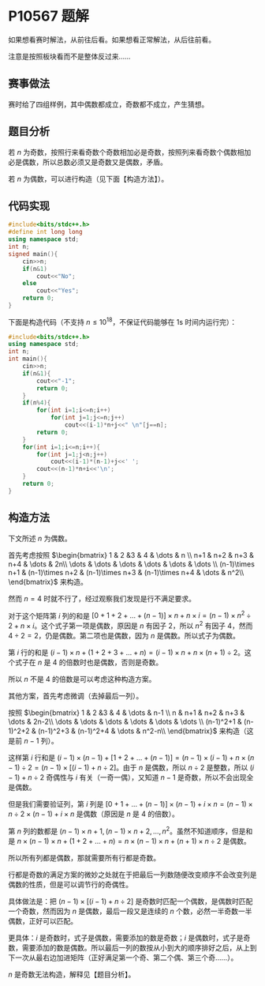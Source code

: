 # P10567 题解

如果想看赛时解法，从前往后看。如果想看正常解法，从后往前看。

注意是按照板块看而不是整体反过来……

## 赛事做法

赛时给了四组样例，其中偶数都成立，奇数都不成立，产生猜想。

## 题目分析

若 $n$ 为奇数，按照行来看奇数个奇数相加必是奇数，按照列来看奇数个偶数相加必是偶数，所以总数必须又是奇数又是偶数，矛盾。

若 $n$ 为偶数，可以进行构造（见下面【构造方法】）。


## 代码实现

```cpp
#include<bits/stdc++.h>
#define int long long 
using namespace std;
int n;
signed main(){
    cin>>n;
    if(n&1)
        cout<<"No";
    else
        cout<<"Yes";
    return 0;
}
```

下面是构造代码（不支持 $n\le 10^{18}$，不保证代码能够在 1s 时间内运行完）：

```cpp
#include<bits/stdc++.h>
using namespace std;
int n;
int main(){
	cin>>n;
	if(n&1){
		cout<<"-1";
		return 0;
	}
	if(n%4){
		for(int i=1;i<=n;i++)
			for(int j=1;j<=n;j++)
				cout<<(i-1)*n+j<<" \n"[j==n];
		return 0;
	}
	for(int i=1;i<=n;i++){
		for(int j=1;j<n;j++)
			cout<<(i-1)*(n-1)+j<<' ';
		cout<<(n-1)*n+i<<'\n';
	}
	return 0;
}
```

## 构造方法

下文所述 $n$ 为偶数。

首先考虑按照 $\begin{bmatrix}
   1 & 2 &3 & 4 & \dots & n \\
   n+1 & n+2 & n+3 & n+4 & \dots & 2n\\
   \dots & \dots & \dots & \dots & \dots & \dots \\
   (n-1)\times n+1 & (n-1)\times n+2 & (n-1)\times n+3 & (n-1)\times n+4 & \dots & n^2\\
\end{bmatrix}$ 来构造。

然而 $n=4$ 时就不行了，经过观察我们发现是行不满足要求。

对于这个矩阵第 $i$ 列的和是 $[0+1+2+\dots+(n-1)]\times n+n\times i=(n-1)\times n^2\div 2+n\times i$。这个式子第一项是偶数，原因是 $n$ 有因子 $2$，所以 $n^2$ 有因子 $4$，然而 $4\div 2=2$，仍是偶数。第二项也是偶数，因为 $n$ 是偶数。所以式子为偶数。

第 $i$ 行的和是 $(i-1)\times n+(1+2+3+\dots+n)=(i-1)\times n+n\times(n+1)\div 2$。这个式子在 $n$ 是 $4$ 的倍数时也是偶数，否则是奇数。

所以 $n$ 不是 $4$ 的倍数是可以考虑这种构造方案。

其他方案，首先考虑微调（去掉最后一列）。

按照 $\begin{bmatrix}
   1 & 2 &3 & 4 & \dots & n-1 \\
   n & n+1 & n+2 & n+3 & \dots & 2n-2\\
   \dots & \dots & \dots & \dots & \dots & \dots \\
   (n-1)^2+1 & (n-1)^2+2 & (n-1)^2+3 & (n-1)^2+4 & \dots & n^2-n\\
\end{bmatrix}$ 来构造（这是前 $n-1$ 列）。

这样第 $i$ 行和是 $(i-1)\times(n-1)+[1+2+\dots+(n-1)]=(n-1)\times(i-1)+n\times(n-1)\div 2=(n-1)\times[(i-1)+n\div 2]$。由于 $n$ 是偶数，所以 $n\div 2$ 是整数，所以 $(i-1)+n\div 2$ 奇偶性与 $i$ 有关（一奇一偶），又知道 $n-1$ 是奇数，所以不会出现全是偶数。

但是我们需要验证列，第 $i$ 列是 $[0+1+\dots+(n-1)]\times(n-1)+i\times n=(n-1)\times n\div 2\times (n-1)+i\times n$ 是偶数（原因是 $n$ 是 $4$ 的倍数）。

第 $n$ 列的数都是 $(n-1)\times n+1,(n-1)\times n+2,\dots,n^2$。虽然不知道顺序，但是和是 $n\times(n-1)\times n+(1+2+\dots+n)=n\times(n-1)\times n+(n+1)\times n\div 2$ 是偶数。

所以所有列都是偶数，那就需要所有行都是奇数。

行都是奇数的满足方案的微妙之处就在于把最后一列数随便改变顺序不会改变列是偶数的性质，但是可以调节行的奇偶性。

具体做法是：把 $(n-1)\times[(i-1)+n\div 2]$ 是奇数时匹配一个偶数，是偶数时匹配一个奇数，然而因为 $n$ 是偶数，最后一段又是连续的 $n$ 个数，必然一半奇数一半偶数，正好可以匹配。

更具体：$i$ 是奇数时，式子是偶数，需要添加的数是奇数；$i$ 是偶数时，式子是奇数，需要添加的数是偶数。所以最后一列的数按从小到大的顺序排好之后，从上到下一次从最右边加进矩阵（正好满足第一个奇、第二个偶、第三个奇……）。

$n$ 是奇数无法构造，解释见【题目分析】。